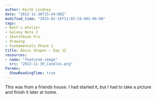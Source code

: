 ```yaml
---
author: Keith Lindsey
date: "2013-11-30T15:44:00Z"
modified_time: "2015-02-16T11:03:19.891-06:00"
tags:
- Watt's Atelier
- Galaxy Note 3
- Sketchbook Pro
- drawing
- Fundamentals Phase 1
title: Basic Shapes – Day 12
resources:
- name: "featured-image"
  src: "2013-11-30_Candles.png"
Params:
  ShowReadingTime: true
---
```


This was from a friends house. I had started it, but I had to take a picture and finish it later at home.